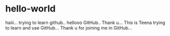 # hello-world
haiii... trying to learn github..
hellooo GitHub..
Thank u...
This is Teena trying to learn and use GitHub...
Thank u for joining me in GitHub...

